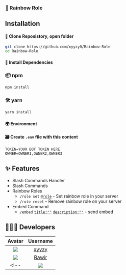 ﻿### 🌈 Rainbow Role
<!-- #### 📨 [Discord Bot Invite](#) -->

## Installation

#### 📂 Clone Reposistory, open folder
```bash
git clone https://github.com/xyyzy0/Rainbow-Role
cd Rainbow-Role
```

#### 🔧 Install Dependencies

### 📦 npm
```bash
npm install
```
### 🛠 yarn
```bash
yarn install
```

#### 🌍 Environment
#### 🗃️ Create `.env` file with this content
```env
TOKEN=YOUR BOT TOKEN HERE
OWNER=OWNER1,OWNER2,OWNER3
```


## ✨ Features
- Slash Commands Handler
- Slash Commands
- Rainbow Roles
	- `/role set` [`@role`](#) - Set rainbow role in your server
	- `/role reset` - Remove rainbow role on your server
- Embed Command
	- `/embed` [`title:""`](#) [`description:""`](#) - send embed

## 👨🏽‍💻 Developers
|   Avatar  |                                       Username                                   |
|:---------:|:--------------------------------------------------------------------------------:|
|![](https://github.com/xyyzy0.png?size=64)|          [xyyzy](https://github.com/xyyzy0)       |
|![](https://github.com/Rawiros.png?size=64)|        [Rawir](https://github.com/Rawiros)       |
<!-- |![](https://github.com/rederek64.png?size=64)|   [Rederek](https://github.com/rederek64)      | -->
